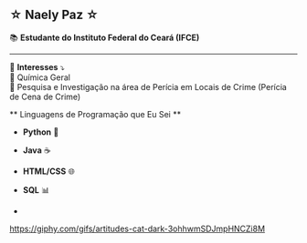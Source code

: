 ☆ Naely Paz ☆
--

📚 **Estudante do Instituto Federal do Ceará (IFCE)**

---
🔎 **Interesses** ⤵️  
📍 Química Geral  
📍 Pesquisa e Investigação na área de Perícia em Locais de Crime (Perícia de Cena de Crime)


** Linguagens de Programação que Eu Sei **

- **Python** 🐍
- **Java** ☕
- **HTML/CSS** 🌐
- **SQL** 📊

-
https://giphy.com/gifs/artitudes-cat-dark-3ohhwmSDJmpHNCZi8M
